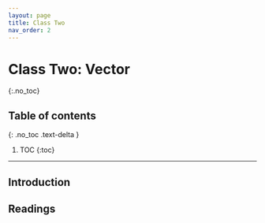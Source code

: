 ```yaml
---
layout: page
title: Class Two
nav_order: 2
---
```


# Class Two: Vector
{:.no_toc}

## Table of contents
{: .no_toc .text-delta }

1. TOC
{:toc}

---

## Introduction

## Readings